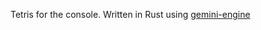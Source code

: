 Tetris for the console. Written in Rust using [gemini-engine](https://github.com/redpenguinyt/gemini-rust)
